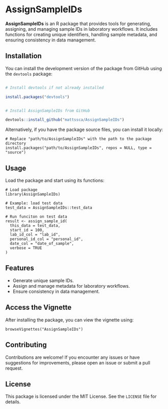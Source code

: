 

# AssignSampleIDs

**AssignSampleIDs** is an R package that provides tools for generating, assigning, and managing sample IDs in laboratory workflows. It includes functions for creating unique identifiers, handling sample metadata, and ensuring consistency in data management.

## Installation

You can install the development version of the package from GitHub using the `devtools` package:

```r

# Install devtools if not already installed

install.packages("devtools")


# Install AssignSampleIDs from GitHub

devtools::install_github("mattssca/AssignSampleIDs")
```

Alternatively, if you have the package source files, you can install it locally:

```
# Replace "path/to/AssignSampleIDs" with the path to the package directory
install.packages("path/to/AssignSampleIDs", repos = NULL, type = "source")
```

## Usage

Load the package and start using its functions:

```
# Load package
library(AssignSampleIDs)

# Example: load test data
test_data = AssignSampleIDs::test_data

# Run funciton on test data
result <- assign_sample_id(
  this_data = test_data,
  start_id = 100,
  lab_id_col = "lab_id",
  personal_id_col = "personal_id",
  date_col = "date_of_sample",
  verbose = TRUE
)
```

## Features

* Generate unique sample IDs.
* Assign and manage metadata for laboratory workflows.
* Ensure consistency in data management.


## Access the Vignette
After installing the package, you can view the vignette using:

```
browseVignettes("AssignSampleIDs")
```

## Contributing

Contributions are welcome! If you encounter any issues or have suggestions for improvements, please open an issue or submit a pull request.

## License

This package is licensed under the MIT License. See the `LICENSE` file for details.
